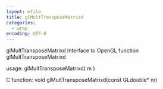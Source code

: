 ```yaml
---
layout: mfile
title: glMultTransposeMatrixd
categories:
  - wrap
encoding: UTF-8
---
```


glMultTransposeMatrixd  Interface to OpenGL function glMultTransposeMatrixd

usage:  glMultTransposeMatrixd( m )

C function:  void glMultTransposeMatrixd(const GLdouble\* m)